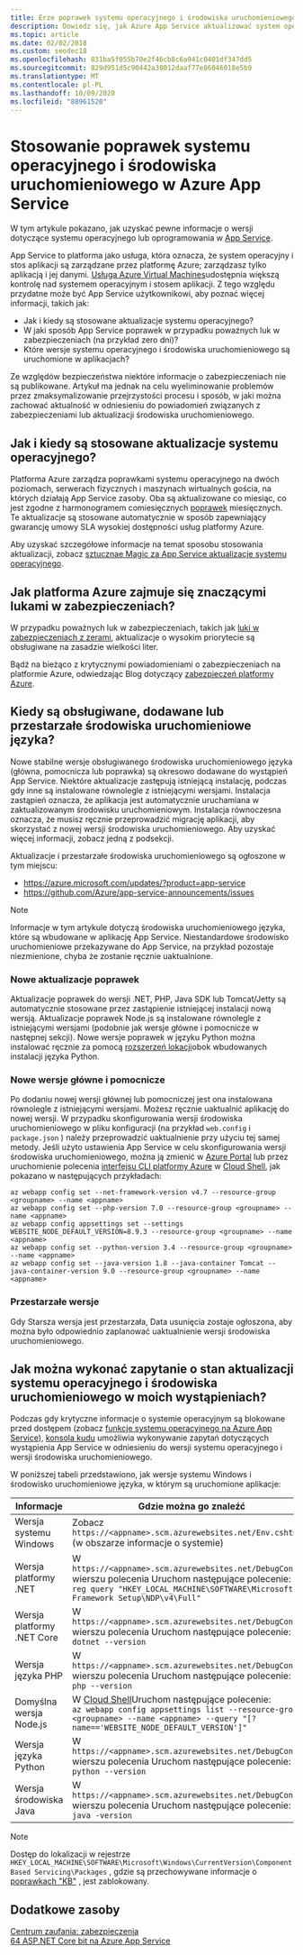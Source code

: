 ```yaml
---
title: Erze poprawek systemu operacyjnego i środowiska uruchomieniowego
description: Dowiedz się, jak Azure App Service aktualizować system operacyjny i środowiska uruchomieniowe, jakie środowiska uruchomieniowe i poprawki mają być używane przez aplikacje oraz jak uzyskać powiadomienia o aktualizacjach.
ms.topic: article
ms.date: 02/02/2018
ms.custom: seodec18
ms.openlocfilehash: 831ba5f055b70e2f46cb8c6a941c0401df347dd5
ms.sourcegitcommit: 829d951d5c90442a38012daaf77e86046018e5b9
ms.translationtype: MT
ms.contentlocale: pl-PL
ms.lasthandoff: 10/09/2020
ms.locfileid: "88961520"
---
```

# <a name="os-and-runtime-patching-in-azure-app-service"></a>Stosowanie poprawek systemu operacyjnego i środowiska uruchomieniowego w Azure App Service

W tym artykule pokazano, jak uzyskać pewne informacje o wersji dotyczące systemu operacyjnego lub oprogramowania w [App Service](overview.md). 

App Service to platforma jako usługa, która oznacza, że system operacyjny i stos aplikacji są zarządzane przez platformę Azure; zarządzasz tylko aplikacją i jej danymi. [Usługa Azure Virtual Machines](../virtual-machines/index.yml)udostępnia większą kontrolę nad systemem operacyjnym i stosem aplikacji. Z tego względu przydatne może być App Service użytkownikowi, aby poznać więcej informacji, takich jak:

-   Jak i kiedy są stosowane aktualizacje systemu operacyjnego?
-   W jaki sposób App Service poprawek w przypadku poważnych luk w zabezpieczeniach (na przykład zero dni)?
-   Które wersje systemu operacyjnego i środowiska uruchomieniowego są uruchomione w aplikacjach?

Ze względów bezpieczeństwa niektóre informacje o zabezpieczeniach nie są publikowane. Artykuł ma jednak na celu wyeliminowanie problemów przez zmaksymalizowanie przejrzystości procesu i sposób, w jaki można zachować aktualność w odniesieniu do powiadomień związanych z zabezpieczeniami lub aktualizacji środowiska uruchomieniowego.

## <a name="how-and-when-are-os-updates-applied"></a>Jak i kiedy są stosowane aktualizacje systemu operacyjnego?

Platforma Azure zarządza poprawkami systemu operacyjnego na dwóch poziomach, serwerach fizycznych i maszynach wirtualnych gościa, na których działają App Service zasoby. Oba są aktualizowane co miesiąc, co jest zgodne z harmonogramem comiesięcznych [poprawek](/security-updates/) miesięcznych. Te aktualizacje są stosowane automatycznie w sposób zapewniający gwarancję umowy SLA wysokiej dostępności usług platformy Azure. 

Aby uzyskać szczegółowe informacje na temat sposobu stosowania aktualizacji, zobacz [sztucznae Magic za App Service aktualizacje systemu operacyjnego](https://azure.github.io/AppService/2018/01/18/Demystifying-the-magic-behind-App-Service-OS-updates.html).

## <a name="how-does-azure-deal-with-significant-vulnerabilities"></a>Jak platforma Azure zajmuje się znaczącymi lukami w zabezpieczeniach?

W przypadku poważnych luk w zabezpieczeniach, takich jak [luki w zabezpieczeniach z zerami](https://wikipedia.org/wiki/Zero-day_(computing)), aktualizacje o wysokim priorytecie są obsługiwane na zasadzie wielkości liter.

Bądź na bieżąco z krytycznymi powiadomieniami o zabezpieczeniach na platformie Azure, odwiedzając Blog dotyczący [zabezpieczeń platformy Azure](https://azure.microsoft.com/blog/topics/security/). 

## <a name="when-are-supported-language-runtimes-updated-added-or-deprecated"></a>Kiedy są obsługiwane, dodawane lub przestarzałe środowiska uruchomieniowe języka?

Nowe stabilne wersje obsługiwanego środowiska uruchomieniowego języka (główna, pomocnicza lub poprawka) są okresowo dodawane do wystąpień App Service. Niektóre aktualizacje zastępują istniejącą instalację, podczas gdy inne są instalowane równolegle z istniejącymi wersjami. Instalacja zastąpień oznacza, że aplikacja jest automatycznie uruchamiana w zaktualizowanym środowisku uruchomieniowym. Instalacja równoczesna oznacza, że musisz ręcznie przeprowadzić migrację aplikacji, aby skorzystać z nowej wersji środowiska uruchomieniowego. Aby uzyskać więcej informacji, zobacz jedną z podsekcji.

Aktualizacje i przestarzałe środowiska uruchomieniowego są ogłoszone w tym miejscu:

- https://azure.microsoft.com/updates/?product=app-service 
- https://github.com/Azure/app-service-announcements/issues

> [!NOTE] 
> Informacje w tym artykule dotyczą środowiska uruchomieniowego języka, które są wbudowane w aplikację App Service. Niestandardowe środowisko uruchomieniowe przekazywane do App Service, na przykład pozostaje niezmienione, chyba że zostanie ręcznie uaktualnione.
>
>

### <a name="new-patch-updates"></a>Nowe aktualizacje poprawek

Aktualizacje poprawek do wersji .NET, PHP, Java SDK lub Tomcat/Jetty są automatycznie stosowane przez zastąpienie istniejącej instalacji nową wersją. Aktualizacje poprawek Node.js są instalowane równolegle z istniejącymi wersjami (podobnie jak wersje główne i pomocnicze w następnej sekcji). Nowe wersje poprawek w języku Python można instalować ręcznie za pomocą [rozszerzeń lokacji](https://azure.microsoft.com/blog/azure-web-sites-extensions/)obok wbudowanych instalacji języka Python.

### <a name="new-major-and-minor-versions"></a>Nowe wersje główne i pomocnicze

Po dodaniu nowej wersji głównej lub pomocniczej jest ona instalowana równolegle z istniejącymi wersjami. Możesz ręcznie uaktualnić aplikację do nowej wersji. W przypadku skonfigurowania wersji środowiska uruchomieniowego w pliku konfiguracji (na przykład `web.config` i `package.json` ) należy przeprowadzić uaktualnienie przy użyciu tej samej metody. Jeśli użyto ustawienia App Service w celu skonfigurowania wersji środowiska uruchomieniowego, można ją zmienić w [Azure Portal](https://portal.azure.com) lub przez uruchomienie polecenia [interfejsu CLI platformy Azure](/cli/azure/get-started-with-azure-cli) w [Cloud Shell](../cloud-shell/overview.md), jak pokazano w następujących przykładach:

```azurecli-interactive
az webapp config set --net-framework-version v4.7 --resource-group <groupname> --name <appname>
az webapp config set --php-version 7.0 --resource-group <groupname> --name <appname>
az webapp config appsettings set --settings WEBSITE_NODE_DEFAULT_VERSION=8.9.3 --resource-group <groupname> --name <appname>
az webapp config set --python-version 3.4 --resource-group <groupname> --name <appname>
az webapp config set --java-version 1.8 --java-container Tomcat --java-container-version 9.0 --resource-group <groupname> --name <appname>
```

### <a name="deprecated-versions"></a>Przestarzałe wersje  

Gdy Starsza wersja jest przestarzała, Data usunięcia zostaje ogłoszona, aby można było odpowiednio zaplanować uaktualnienie wersji środowiska uruchomieniowego. 

## <a name="how-can-i-query-os-and-runtime-update-status-on-my-instances"></a>Jak można wykonać zapytanie o stan aktualizacji systemu operacyjnego i środowiska uruchomieniowego w moich wystąpieniach?  

Podczas gdy krytyczne informacje o systemie operacyjnym są blokowane przed dostępem (zobacz [funkcje systemu operacyjnego na Azure App Service](operating-system-functionality.md)), [konsola kudu](https://github.com/projectkudu/kudu/wiki/Kudu-console) umożliwia wykonywanie zapytań dotyczących wystąpienia App Service w odniesieniu do wersji systemu operacyjnego i wersji środowiska uruchomieniowego. 

W poniższej tabeli przedstawiono, jak wersje systemu Windows i środowisko uruchomieniowe języka, w którym są uruchomione aplikacje:

| Informacje | Gdzie można go znaleźć | 
|-|-|
| Wersja systemu Windows | Zobacz `https://<appname>.scm.azurewebsites.net/Env.cshtml` (w obszarze informacje o systemie) |
| Wersja platformy .NET | W `https://<appname>.scm.azurewebsites.net/DebugConsole` wierszu polecenia Uruchom następujące polecenie: <br>`reg query "HKEY_LOCAL_MACHINE\SOFTWARE\Microsoft\NET Framework Setup\NDP\v4\Full"` |
| Wersja platformy .NET Core | W `https://<appname>.scm.azurewebsites.net/DebugConsole` wierszu polecenia Uruchom następujące polecenie: <br> `dotnet --version` |
| Wersja języka PHP | W `https://<appname>.scm.azurewebsites.net/DebugConsole` wierszu polecenia Uruchom następujące polecenie: <br> `php --version` |
| Domyślna wersja Node.js | W [Cloud Shell](../cloud-shell/overview.md)Uruchom następujące polecenie: <br> `az webapp config appsettings list --resource-group <groupname> --name <appname> --query "[?name=='WEBSITE_NODE_DEFAULT_VERSION']"` |
| Wersja języka Python | W `https://<appname>.scm.azurewebsites.net/DebugConsole` wierszu polecenia Uruchom następujące polecenie: <br> `python --version` |  
| Wersja środowiska Java | W `https://<appname>.scm.azurewebsites.net/DebugConsole` wierszu polecenia Uruchom następujące polecenie: <br> `java -version` |  

> [!NOTE]  
> Dostęp do lokalizacji w rejestrze `HKEY_LOCAL_MACHINE\SOFTWARE\Microsoft\Windows\CurrentVersion\Component Based Servicing\Packages` , gdzie są przechowywane informacje o [poprawkach "KB"](/security-updates/SecurityBulletins/securitybulletins) , jest zablokowany.
>
>

## <a name="more-resources"></a>Dodatkowe zasoby

[Centrum zaufania: zabezpieczenia](https://www.microsoft.com/en-us/trustcenter/security)  
[64 ASP.NET Core bit na Azure App Service](https://gist.github.com/glennc/e705cd85c9680d6a8f1bdb62099c7ac7)